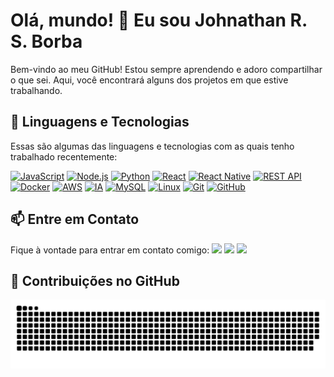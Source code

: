 # Olá, mundo! 👋 Eu sou Johnathan R. S. Borba

Bem-vindo ao meu GitHub! Estou sempre aprendendo e adoro compartilhar o que sei. Aqui, você encontrará alguns dos projetos em que estive trabalhando.

## 🚀 Linguagens e Tecnologias

Essas são algumas das linguagens e tecnologias com as quais tenho trabalhado recentemente:

[![JavaScript](https://img.shields.io/badge/JavaScript-ES6-yellow)](https://developer.mozilla.org/en-US/docs/Web/javascript)
[![Node.js](https://img.shields.io/badge/Node.js-latest-brightgreen)](https://nodejs.org/)
[![Python](https://img.shields.io/badge/Python-3.8-blue)](https://docs.python.org/3.8/)
[![React](https://img.shields.io/badge/React-latest-blue)](https://react.dev/)
[![React Native](https://img.shields.io/badge/React_Native-latest-blue)](https://reactnative.dev/versions)
[![REST API](https://img.shields.io/badge/API-REST-green)](https://docs.github.com/en/rest)
[![Docker](https://img.shields.io/badge/Docker-latest-blue)](https://docs.docker.com/)
[![AWS](https://img.shields.io/badge/AWS-latest-orange)](https://docs.aws.amazon.com/)
[![IA](https://img.shields.io/badge/IA-Machine_Learning-blueviolet)](https://scikit-learn.org/stable/index.html)
[![MySQL](https://img.shields.io/badge/MySQL-latest-blue)](https://dev.mysql.com/doc/)
[![Linux](https://img.shields.io/badge/Linux-Ubuntu-green)](https://help.ubuntu.com/)
[![Git](https://img.shields.io/badge/Git-latest-orange)](https://git-scm.com/)
[![GitHub](https://img.shields.io/badge/GitHub-latest-brightgreen)](https://github.com/)


## 📫 Entre em Contato

Fique à vontade para entrar em contato comigo:
<a href="https://www.instagram.com/johnathan.santoss/" target="_blank"><img src="https://img.shields.io/badge/-Instagram-%23E4405F?style=for-the-badge&logo=instagram&logoColor=white" target="_blank"></a>
<a href = "mailto:johnathan.developer@gmail.com"><img src="https://img.shields.io/badge/-Gmail-%23333?style=for-the-badge&logo=gmail&logoColor=white" target="_blank"></a>
<a href="https://www.linkedin.com/in/johnathan-santos/" target="_blank"><img src="https://img.shields.io/badge/-LinkedIn-%230077B5?style=for-the-badge&logo=linkedin&logoColor=white" target="_blank"></a> 
  
## 🎨 Contribuições no GitHub

<picture>
  <source media="(prefers-color-scheme: dark)" srcset="https://raw.githubusercontent.com/dev-johnathan/dev-johnathan/output/github-contribution-grid-snake-dark.svg">
  <source media="(prefers-color-scheme: light)" srcset="https://raw.githubusercontent.com/dev-johnathan/dev-johnathan/output/github-contribution-grid-snake.svg">
  <img alt="github contribution grid snake animation" src="https://raw.githubusercontent.com/dev-johnathan/dev-johnathan/output/github-contribution-grid-snake.svg">
</picture>
